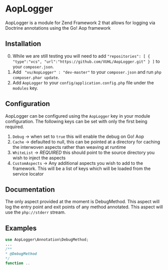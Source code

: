 # AopLogger

AopLogger is a module for Zend Framework 2 that allows for logging via Doctrine annotations using the Go! Aop framework

## Installation

 0. While we are still testing you will need to add `"repositories": [
                                                             {
                                                                 "type":"vcs",
                                                                 "url":"https://github.com/VUHL/AopLogger.git"
                                                             }
                                                         ]` to your `composer.json`.
 1. Add ` "vu/AopLogger" : "dev-master"` to your `composer.json` and run `php composer.phar update`.
 2. Add `AopLogger` to your `config/application.config.php` file under the `modules` key.

## Configuration

AopLogger can be configured using the `AopLogger` key in your module configuration.  The following keys can be set with only the first being required.

 1. `Debug` -> when set to `true` this will enable the debug on Go! Aop
 2. `Cache` -> defaulted to null, this can be pointed at a directory for caching the interwoven aspects rather than weaving at runtime
 3. `WhiteList` -> *REQUIRED* this should point to the source directory you wish to inject the aspects
 4. `CustomAspects` -> Any additional aspects you wish to add to the framework.  This will be a list of keys which will be loaded from the service locator

## Documentation

The only aspect provided at the moment is DebugMethod.  This aspect will log the entry point and exit points of any method annotated.  This aspect will use the `php://stderr` stream.

## Examples

```php
use AopLogger\Annotation\DebugMethod;
...
/**
* @DebugMethod
*/
function ..
```